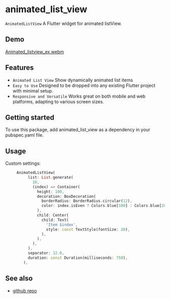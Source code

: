 # animated_list_view

`AnimatedListView` A Flutter widget for animated listView.

## Demo
[Animated_listview_ex.webm](https://github.com/AyaAbdElmoneim158/animated_list_view/assets/114832629/318f1267-d7f3-44a5-9ac8-3ba7c7505c3a)

## Features

 - `Animated List View` Show dynamically animated list items
 - `Easy to Use` Designed to be dropped into any existing Flutter project with minimal setup.
 - `Responsive and Versatile` Works great on both mobile and web platforms, adapting to various screen sizes.

## Getting started

To use this package, add animated_list_view as a dependency in your pubspec.yaml file.

## Usage

Custom settings:

```dart
     AnimatedListView(
          list: List.generate(
            10,
            (index) => Container(
              height: 100,
              decoration: BoxDecoration(
                borderRadius: BorderRadius.circular(12),
                color: index.isEven ? Colors.blue[100] : Colors.blue[200],
              ),
              child: Center(
                child: Text(
                  'Item $index',
                  style: const TextStyle(fontSize: 20),
                ),
              ),
            ),
          ),
          separator: 12.0,
          duration: const Duration(milliseconds: 750),
        ),
```

## See also

 - [github repo](https://github.com/AyaAbdElmoneim158/animated_list_view.git)
<!-- - [pub.dev package](https://pub.dev/packages/text_scroll)
 - [api reference](https://pub.dev/documentation/text_scroll/latest/text_scroll/TextScroll-class.html)
 -->
